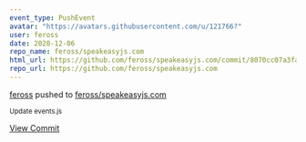 ```yaml
---
event_type: PushEvent
avatar: "https://avatars.githubusercontent.com/u/121766?"
user: feross
date: 2020-12-06
repo_name: feross/speakeasyjs.com
html_url: https://github.com/feross/speakeasyjs.com/commit/8070cc07a3fa8d711361fdcd8f84d9daf59e682a
repo_url: https://github.com/feross/speakeasyjs.com
---
```


<a href='https://github.com/feross' target='_blank'>feross</a> pushed to <a href='https://github.com/feross/speakeasyjs.com' target='_blank'>feross/speakeasyjs.com</a>

<small>Update events.js</small>

<a href='https://github.com/feross/speakeasyjs.com/commit/8070cc07a3fa8d711361fdcd8f84d9daf59e682a' target='_blank'>View Commit</a>